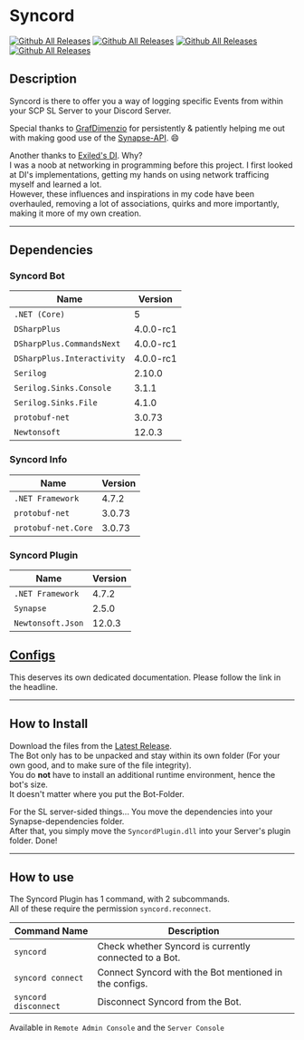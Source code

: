 # Syncord

[![Github All Releases](https://img.shields.io/github/downloads/AlmightyLks/Syncord/total.svg)]()
[![Github All Releases](https://img.shields.io/github/languages/code-size/AlmightyLks/Syncord)]()
[![Github All Releases](https://img.shields.io/tokei/lines/github/AlmightyLks/Syncord)]()
[![Github All Releases](https://img.shields.io/github/license/AlmightyLks/Syncord)]()

## Description

Syncord is there to offer you a way of logging specific Events from within your SCP SL Server to your Discord Server.  

Special thanks to [GrafDimenzio](https://github.com/GrafDimenzio) for persistently & patiently helping me out with making good use of the [Synapse-API](https://github.com/SynapseSL/Synapse/). 😄

Another thanks to [Exiled's DI](https://github.com/galaxy119/DiscordIntegration/). Why?  
I was a noob at networking in programming before this project. I first looked at DI's implementations, getting my hands on using network trafficing myself and learned a lot.  
However, these influences and inspirations in my code have been overhauled, removing a lot of associations, quirks and more importantly, making it more of my own creation.  

---
## Dependencies

### Syncord Bot
Name  | Version 
------------ | ------------ 
`.NET (Core)` | 5 
`DSharpPlus` | 4.0.0-rc1 
`DSharpPlus.CommandsNext` | 4.0.0-rc1  
`DSharpPlus.Interactivity` | 4.0.0-rc1  
`Serilog` | 2.10.0 
`Serilog.Sinks.Console` | 3.1.1 
`Serilog.Sinks.File` | 4.1.0 
`protobuf-net` | 3.0.73 
`Newtonsoft` | 12.0.3 

### Syncord Info
Name  | Version 
------------ | ------------ 
`.NET Framework` | 4.7.2 
`protobuf-net` | 3.0.73 
`protobuf-net.Core` | 3.0.73

### Syncord Plugin
Name  | Version 
------------ | ------------ 
`.NET Framework` | 4.7.2 
`Synapse` | 2.5.0 
`Newtonsoft.Json` | 12.0.3 

## [Configs](Configs.md)

This deserves its own dedicated documentation. Please follow the link in the headline.

---

## How to Install

Download the files from the [Latest Release](https://github.com/AlmightyLks/Syncord/releases).  
The Bot only has to be unpacked and stay within its own folder (For your own good, and to make sure of the file integrity).  
You do **not** have to install an additional runtime environment, hence the bot's size.  
It doesn't matter where you put the Bot-Folder.  

For the SL server-sided things... 
You move the dependencies into your Synapse-dependencies folder.  
After that, you simply move the `SyncordPlugin.dll` into your Server's plugin folder. Done!

---

## How to use

The Syncord Plugin has 1 command, with 2 subcommands.  
All of these require the permission `syncord.reconnect`.  

Command Name  | Description 
------------ | ------------ 
`syncord` | Check whether Syncord is currently connected to a Bot.
`syncord connect` | Connect Syncord with the Bot mentioned in the configs.
`syncord disconnect` | Disconnect Syncord from the Bot.

Available in  `Remote Admin Console` and the `Server Console`
